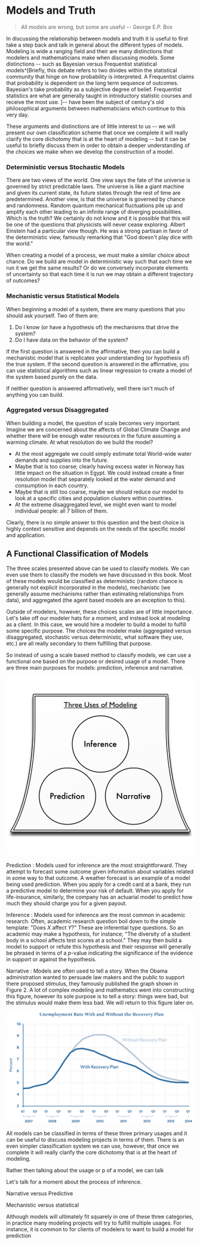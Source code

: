 # Models and Truth

> All models are wrong, but some are useful -- George E.P. Box

In discussing the relationship between models and truth it is useful to first take a step back and talk in general about the different types of models. Modeling is wide a ranging field and their are many distinctions that modelers and mathematicians make when discussing models. Some distinctions -- such as Bayesian versus Frequentist statistical models^[Briefly, this debate refers to two divides within the statistical community that hinge on how probability is interpreted. A Frequentist claims that probability is dependent on the long term sequence of outcomes. Bayesian's take probability as a subjective degree of belief. Frequentist statistics are what are generally taught in introductory statistic courses and receive the most use. ]-- have been the subject of century's old philosophical arguments between mathematicians which continue to this very day.

These arguments and distinctions are of little interest to us -- we will present our own classification scheme that once we complete it will really clarify the core dichotomy that is at the heart of modeling -- but it can be useful to briefly discuss them in order to obtain a deeper understanding of the choices we make when we develop the construction of a model.

### Deterministic versus Stochastic Models

There are two views of the world. One view says the fate of the universe is governed by strict predictable laws. The universe is like a giant machine and given its current state, its future states through the rest of time are predetermined. Another view, is that the universe is governed by chance and randomness. Random quantum mechanical fluctuations pile up and amplify each other leading to an infinite range of diverging possibilities. Which is the truth? We certainly do not know and it is possible that this will be one of the questions that physicists will never cease exploring. Albert Einstein had a particular view though. He was a strong partisan in favor of the deterministic view, famously remarking that "God doesn't play dice with the world."

When creating a model of a process, we must make a similar choice about chance. Do we build are model in deterministic way such that each time we run it we get the same results? Or do we conversely incorporate elements of uncertainty so that each time it is run we may obtain a different trajectory of outcomes?

### Mechanistic versus Statistical Models

When beginning a model of a system, there are many questions that you should ask yourself. Two of them are:

1. Do I know (or have a hypothesis of) the mechanisms that drive the system?
2. Do I have data on the behavior of the system?

If the first question is answered in the affirmative, then you can build a mechanistic model that is replicates your understanding (or hypothesis of) the true system. If the second question is answered in the affirmative, you can use statistical algorithms such as linear regression to create a model of the system based purely on the data.

If neither question is answered affirmatively, well there isn't much of anything you can build.

### Aggregated versus Disaggregated

When building a model, the question of scale becomes very important. Imagine we are concerned about the affects of Global Climate Change and whether there will be enough water resources in the future assuming a warming climate. At what resolution do we build the model?

* At the most aggregate we could simply estimate total World-wide water demands and supplies into the future.
* Maybe that is too coarse; clearly having excess water in Norway has little impact on the situation in Egypt. We could instead create a finer resolution model that separately looked at the water demand and consumption in each country.
* Maybe that is still too coarse, maybe we should reduce our model to look at a specific cities and population clusters within countries.
* At the extreme disaggregated level, we might even want to model individual people: all 7 billion of them.

Clearly, there is no simple answer to this question and the best choice is highly context sensitive and depends on the needs of the specific model and application.

## A Functional Classification of Models

The three scales presented above can be used to classify models. We can even use them to classify the models we have discussed in this book. Most of these models would be classified as deterministic (random chance is generally not explicit incorporated in the models), mechanistic (we generally assume mechanisms rather than estimating relationships from data), and aggregated (the agent based models are an exception to this).

Outside of modelers, however, these choices scales are of little importance. Let's take off our modeler hats for a moment, and instead look at modeling as a client. In this case, we would hire a modeler to build a model to fulfill some specific purpose. The choices the modeler make (aggregated versus disaggregated, stochastic versus deterministic, what software they use, etc.) are all really secondary to them fulfilling that purpose.

So instead of using a scale based method to classify models, we can use a functional one based on the purpose or desired usage of a model. There are three main purposes for models: prediction, inference and narrative.

![Figure 1. Three Usages of Models](Usages.png)

Prediction
: Models used for inference are the most straightforward. They attempt to forecast some outcome given information about variables related in some way to that outcome. A weather forecast is an example of a model being used prediction. When you apply for a credit card at a bank, they run a predictive model to determine your risk of default. When you apply for life-insurance, similarly, the company has an actuarial model to predict how much they should charge you for a given payout.

Inference
: Models used for inference are the most common in academic research. Often, academic research question boil down to the simple template: "Does *X* affect *Y*?" These are inferential type questions. So an academic may make a hypothesis, for instance; "The diversity of a student body in a school affects test scores at a school." They may then build a model to support or refute this hypothesis and their response will generally be phrased in terms of a *p*-value indicating the significance of the evidence in support or against the hypothesis.

Narrative
: Models are often used to tell a story. When the Obama administration wanted to persuade law makers and the public to support there proposed stimulus, they famously published the graph shown in Figure 2. A lot of complex modeling and mathematics went into constructing this figure, however its sole purpose is to tell a story: things were bad, but the stimulus would make them less bad. We will return to this figure later on.

![Figure 2. Obama's Team's Predictions for the Effects of the Stimulus](Stimulus.png)

All models can be classified in terms of these three primary usages and it can be useful to discuss modeling projects in terms of them. There is an even simpler classification system we can use, however, that once we complete it will really clarify the core dichotomy that is at the heart of modeling.

Rather then talking about the usage or p of a model, we can talk 

Let's talk for a moment about the process of inference. 

Narrative versus Predictive

Mechanistic versus statistical

Although models will ultimately fit squarely in one of these three categories, in practice many modeling projects will try to fulfill multiple usages. For instance, it is common to for clients of modelers to want to build a model for prediction 
